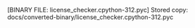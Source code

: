 [BINARY FILE: license_checker.cpython-312.pyc]
Stored copy: docs/converted-binary/license_checker.cpython-312.pyc
